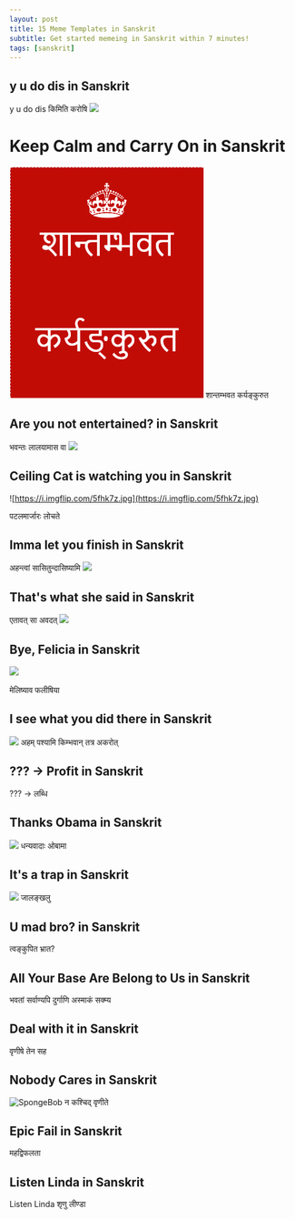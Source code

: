 ```yaml
---
layout: post
title: 15 Meme Templates in Sanskrit
subtitle: Get started memeing in Sanskrit within 7 minutes!
tags: [sanskrit]
---
```

## y u do dis in Sanskrit
y u do dis किमिति करोषि
![](https://i.imgflip.com/5fhj8b.jpg)
# Keep Calm and Carry On in Sanskrit
![keep calm and carry on in sankrit](https://github.com/VedantMadane/vedantmadane.github.io/blob/master/assets/img/keep-calm-and-carry-on.png?raw=true)
शान्तम्भवत कर्यङ्कुरुत

## Are you not entertained? in Sanskrit

 भवन्तः लालयामास वा 
![](https://i.imgflip.com/5fhjvu.jpg)
## Ceiling Cat is watching you in Sanskrit

![https://i.imgflip.com/5fhk7z.jpg](https://i.imgflip.com/5fhk7z.jpg)

पटलमार्जारः लोचते

## Imma let you finish in Sanskrit

अहन्त्वां सासितुन्दासिष्यामि
![](https://i.imgflip.com/5fhkdl.jpg)

## That's what she said in Sanskrit

एतावत् सा अवदत्
![](https://i.imgflip.com/5fhkh0.jpg)
## Bye, Felicia in Sanskrit
![](https://i.imgflip.com/5fhkkc.jpg)

मेलिष्याव फलीषिया

## I see what you did there in Sanskrit

![](https://i.imgflip.com/5fhknt.jpg)
अहम् पश्यामि किम्भवान् तत्र अकरोत्

## ??? -> Profit  in Sanskrit

??? -> लब्धि

## Thanks Obama in Sanskrit
![](https://i.imgflip.com/5fhl0z.jpg)
धन्यवादाः  ओबामा

## It's a trap in Sanskrit
![](https://i.imgflip.com/5fhl40.jpg)
जालङ्खलु

## U mad bro?  in Sanskrit

त्वङ्कुपित भ्रात?

## All Your Base Are Belong to Us in Sanskrit


भवतां सर्वाण्यपि दुर्गाणि अस्माकं सक्म्य

## Deal with it in Sanskrit

वृणीषे  तेन सह​

## Nobody Cares in Sanskrit

![SpongeBob](https://i.imgflip.com/5fhlfw.jpg)
न कश्चिद् वृणीते

## Epic Fail in Sanskrit
महद्विफलता

## Listen Linda in Sanskrit 
Listen Linda शृणु लीण्डा
